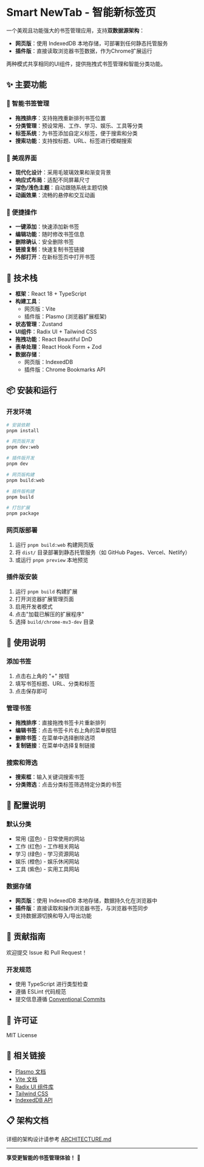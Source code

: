 # Smart NewTab - 智能新标签页

一个美观且功能强大的书签管理应用，支持**双数据源架构**：

- **网页版**：使用 IndexedDB 本地存储，可部署到任何静态托管服务
- **插件版**：直接读取浏览器书签数据，作为Chrome扩展运行

两种模式共享相同的UI组件，提供拖拽式书签管理和智能分类功能。

## ✨ 主要功能

### 🎯 智能书签管理
- **拖拽排序**：支持拖拽重新排列书签位置
- **分类管理**：预设常用、工作、学习、娱乐、工具等分类
- **标签系统**：为书签添加自定义标签，便于搜索和分类
- **搜索功能**：支持按标题、URL、标签进行模糊搜索

### 🎨 美观界面
- **现代化设计**：采用毛玻璃效果和渐变背景
- **响应式布局**：适配不同屏幕尺寸
- **深色/浅色主题**：自动跟随系统主题切换
- **动画效果**：流畅的悬停和交互动画

### 🔧 便捷操作
- **一键添加**：快速添加新书签
- **编辑功能**：随时修改书签信息
- **删除确认**：安全删除书签
- **链接复制**：快速复制书签链接
- **外部打开**：在新标签页中打开书签

## 🚀 技术栈

- **框架**：React 18 + TypeScript
- **构建工具**：
  - 网页版：Vite
  - 插件版：Plasmo (浏览器扩展框架)
- **状态管理**：Zustand
- **UI组件**：Radix UI + Tailwind CSS
- **拖拽功能**：React Beautiful DnD
- **表单处理**：React Hook Form + Zod
- **数据存储**：
  - 网页版：IndexedDB
  - 插件版：Chrome Bookmarks API

## 📦 安装和运行

### 开发环境

```bash
# 安装依赖
pnpm install

# 网页版开发
pnpm dev:web

# 插件版开发
pnpm dev

# 网页版构建
pnpm build:web

# 插件版构建
pnpm build

# 打包扩展
pnpm package
```

### 网页版部署

1. 运行 `pnpm build:web` 构建网页版
2. 将 `dist/` 目录部署到静态托管服务（如 GitHub Pages、Vercel、Netlify）
3. 或运行 `pnpm preview` 本地预览

### 插件版安装

1. 运行 `pnpm build` 构建扩展
2. 打开浏览器扩展管理页面
3. 启用开发者模式
4. 点击"加载已解压的扩展程序"
5. 选择 `build/chrome-mv3-dev` 目录

## 🎯 使用说明

### 添加书签
1. 点击右上角的 "+" 按钮
2. 填写书签标题、URL、分类和标签
3. 点击保存即可

### 管理书签
- **拖拽排序**：直接拖拽书签卡片重新排列
- **编辑书签**：点击书签卡片右上角的菜单按钮
- **删除书签**：在菜单中选择删除选项
- **复制链接**：在菜单中选择复制链接

### 搜索和筛选
- **搜索框**：输入关键词搜索书签
- **分类筛选**：点击分类标签筛选特定分类的书签

## 🔧 配置说明

### 默认分类
- 常用 (蓝色) - 日常使用的网站
- 工作 (红色) - 工作相关网站
- 学习 (绿色) - 学习资源网站
- 娱乐 (橙色) - 娱乐休闲网站
- 工具 (紫色) - 实用工具网站

### 数据存储
- **网页版**：使用 IndexedDB 本地存储，数据持久化在浏览器中
- **插件版**：直接读取和操作浏览器书签，与浏览器书签同步
- 支持数据源切换和导入/导出功能

## 🤝 贡献指南

欢迎提交 Issue 和 Pull Request！

### 开发规范
- 使用 TypeScript 进行类型检查
- 遵循 ESLint 代码规范
- 提交信息遵循 [Conventional Commits](https://www.conventionalcommits.org/)

## 📄 许可证

MIT License

## 🔗 相关链接

- [Plasmo 文档](https://docs.plasmo.com/)
- [Vite 文档](https://vitejs.dev/)
- [Radix UI 组件库](https://www.radix-ui.com/)
- [Tailwind CSS](https://tailwindcss.com/)
- [IndexedDB API](https://developer.mozilla.org/en-US/docs/Web/API/IndexedDB_API)

## 📋 架构文档

详细的架构设计请参考 [ARCHITECTURE.md](./ARCHITECTURE.md)

---

**享受更智能的书签管理体验！** 🎉